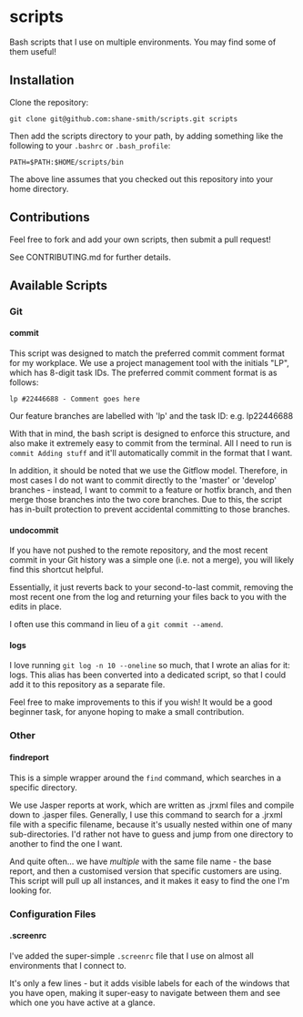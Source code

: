 # scripts
Bash scripts that I use on multiple environments. You may find some of them useful!

## Installation

Clone the repository:

```git clone git@github.com:shane-smith/scripts.git scripts```

Then add the scripts directory to your path, by adding something like the following to your `.bashrc` or `.bash_profile`:

```PATH=$PATH:$HOME/scripts/bin```

The above line assumes that you checked out this repository into your home directory.

## Contributions

Feel free to fork and add your own scripts, then submit a pull request!

See CONTRIBUTING.md for further details.

## Available Scripts

### Git 

#### commit

This script was designed to match the preferred commit comment format for my workplace. We use a project management tool with the initials "LP", which has 8-digit task IDs. The preferred commit comment format is as follows:

```lp #22446688 - Comment goes here```

Our feature branches are labelled with 'lp' and the task ID: e.g. lp22446688

With that in mind, the bash script is designed to enforce this structure, and also make it extremely easy to commit from the terminal. All I need to run is `commit Adding stuff` and it'll automatically commit in the format that I want.

In addition, it should be noted that we use the Gitflow model. Therefore, in most cases I do not want to commit directly to the 'master' or 'develop' branches - instead, I want to commit to a feature or hotfix branch, and then merge those branches into the two core branches. Due to this, the script has in-built protection to prevent accidental committing to those branches.

#### undocommit

If you have not pushed to the remote repository, and the most recent commit in your Git history was a simple one (i.e. not a merge), you will likely find this shortcut helpful.

Essentially, it just reverts back to your second-to-last commit, removing the most recent one from the log and returning your files back to you with the edits in place.

I often use this command in lieu of a `git commit --amend`.

#### logs

I love running `git log -n 10 --oneline` so much, that I wrote an alias for it: logs. This alias has been converted into a dedicated script, so that I could add it to this repository as a separate file.

Feel free to make improvements to this if you wish! It would be a good beginner task, for anyone hoping to make a small contribution. 

### Other

#### findreport

This is a simple wrapper around the `find` command, which searches in a specific directory.

We use Jasper reports at work, which are written as .jrxml files and compile down to .jasper files. Generally, I use this command to search for a .jrxml file with a specific filename, because it's usually nested within one of many sub-directories. I'd rather not have to guess and jump from one directory to another to find the one I want.

And quite often... we have *multiple* with the same file name - the base report, and then a customised version that specific customers are using. This script will pull up all instances, and it makes it easy to find the one I'm looking for.

### Configuration Files

#### .screenrc

I've added the super-simple `.screenrc` file that I use on almost all environments that I connect to.

It's only a few lines - but it adds visible labels for each of the windows that you have open, making it super-easy to navigate between them and see which one you have active at a glance.
